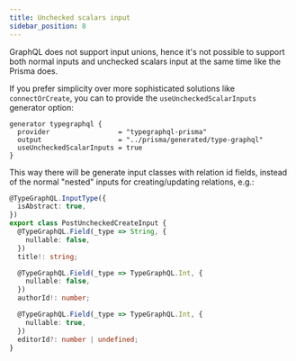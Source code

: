 ```yaml
---
title: Unchecked scalars input
sidebar_position: 8
---
```


GraphQL does not support input unions, hence it's not possible to support both normal inputs and unchecked scalars input at the same time like the Prisma does.

If you prefer simplicity over more sophisticated solutions like `connectOrCreate`, you can to provide the `useUncheckedScalarInputs` generator option:

```prisma {4}
generator typegraphql {
  provider                 = "typegraphql-prisma"
  output                   = "../prisma/generated/type-graphql"
  useUncheckedScalarInputs = true
}
```

This way there will be generate input classes with relation id fields, instead of the normal "nested" inputs for creating/updating relations, e.g.:

```ts
@TypeGraphQL.InputType({
  isAbstract: true,
})
export class PostUncheckedCreateInput {
  @TypeGraphQL.Field(_type => String, {
    nullable: false,
  })
  title!: string;

  @TypeGraphQL.Field(_type => TypeGraphQL.Int, {
    nullable: false,
  })
  authorId!: number;

  @TypeGraphQL.Field(_type => TypeGraphQL.Int, {
    nullable: true,
  })
  editorId?: number | undefined;
}
```
